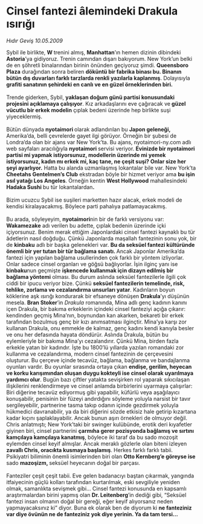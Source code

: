 # Cinsel fantezi âlemindeki Drakula ısırığı

*Hıdır Geviş 10.05.2009*

<div class="taraf_structure_2col_1zq">
<div class="margen_n">



 <p>Sybil ile birlikte, <b>W </b>trenini almış, <b>Manhattan</b>’ın hemen dizinin dibindeki <b>Astoria</b>’ya gidiyoruz. Trenin camından dışarı bakıyorum. New York’un belki de en şöhretli binalarından birinin önünden geçiyoruz şimdi. <b>Queensboro Plaza</b> durağından sonra beliren <b>döküntü bir fabrika binası bu. Binanın bütün dış duvarları farklı tarzlarda renkli yazılarla kaplanmış</b>. Dolayısıyla <b>grafiti sanatının şehirdeki en canlı ve en güzel örneklerinden biri.</b> <br/><br/>Trende giderken, Sybil, <b>yaklaşan doğum günü partisi konusundaki projesini açıklamaya çalışıyor</b>. Kız arkadaşlarını eve çağıracak ve<b> güzel vücutlu bir erkek modelin</b> çıplak bedeni üzerinde hep birlikte suşi yiyeceklermiş. <br/><br/>Bütün dünyada <b>nyotaimori </b>olarak adlandırılan bu <b>Japon geleneği,</b> Amerika’da, belli çevrelerde gayet ilgi görüyor. Örneğin bir şubesi de Londra’da olan bir ajans var New York’ta. Bu ajans, nyotaimori-ny.com adlı web sayfaları aracılığıyla <b>nyotaimori </b>servisi veriyor. <b>Evinizde bir nyotaimori partisi mi yapmak istiyorsunuz, modellerin üzerinde mi yemek istiyorsunuz, kadın mı erkek mi, kaç tane, ne çeşit suşi? Onlar size her şeyi ayarlıyor.</b> Hatta bu alanda uzmanlaşmış lokantalar bile var. New York’ta <b>Cheetahs Gentelmen’s Club</b> ekstradan böyle bir hizmet veriyor ama <b>bu işin asıl yatağı Los Angeles</b>. Örneğin kentin <b>West Hollywood</b> mahallesindeki <b>Hadaka Sushi </b>bu tür lokantalardan<b>.</b> <br/><br/>Bizim ucuzcu Sybil ise suşileri marketten hazır alacak, erkek modeli de kendisi kiralayacakmış. Böylece parti pahalıya patlamayacakmış. <br/><br/>Bu arada, söyleyeyim, <b>nyotaimori</b>nin bir de farklı versiyonu var: <b>Wakamezake</b> adı verilen bu adette, çıplak bedenin üzerinde içki içiyorsunuz. Benim merak ettiğim Japonlardaki cinsel fantezi kaynaklı bu tür âdetlerin nasıl doğduğu. Çünkü Japonlarda maşallah fantezinin sonu yok, bir de <b>kinbaku</b> adlı bir başka gelenekleri var. <b>Bu da seksüel fantezi kültüründe önemli bir yer tutan bir tür bağlama sanatı. </b>Ancak Japonlar Amerika’da fantezi için yapılan bağlama usullerinden çok farklı bir yöntem izliyorlar. Onlar sadece cinsel organları ve göğsü bağlıyorlar. İşin ilginç yanı ise <b>kinbaku</b>nun geçmişte <b>işkencede kullanmak için dizayn edilmiş bir bağlama yöntemi</b> olması. Bu durum aslında seksüel fantezilerle ilgili çok ciddi bir ipucu veriyor bize. Çünkü <b>seksüel fantezilerin temelinde, risk, tehlike, zorlama ve cezalandırma unsurları yatar</b>. Kadınların boyun köklerine aşk ısırığı kondurarak bir efsaneye dönüşen <b>Drakula</b>’yı düşünün mesela. <b>Bran Stoker</b>’in <i>Drakula</i> romanında, Mina adlı genç kadının kanını içen Drakula, bir bakıma erkeklerin içindeki cinsel fanteziyi açığa çıkarır: kendinden geçmiş Mina’nın, boynundan kan akarken, bekareti bir erkek tarafından bozulmuş genç bir kızı anımsatması ilginçtir. Mina’ya karşı zor kullanan Drakula, onu emmekle de kalmaz, genç kadını kendi kanıyla besler ve onu her defasında hayata döndürür. Aslında Drakula, bütün bu eylemleriyle bir bakıma Mina’yı cezalandırır. Çünkü Mina, birden fazla erkekle yatan bir kadındır. İşte bu 1800’lü yıllarda yazılan romandaki zor kullanma ve cezalandırma, modern cinsel fantezinin de çerçevesini oluşturur. Bu çerçeve içinde tecavüz, bağlama, bağlanma ve bandajlanma oyunları vardır. Bu oyunlar sırasında ortaya çıkan <b>endişe, gerilim, heyecan ve korku karışımından oluşan duygu kokteyli ise cinsel olarak uyarılmaya yardımcı olur</b>. Bugün bazı çiftler yatakta sevişirken rol yaparak sıkıcılaşan ilişkilerini renklendirmeye ve cinsel anlamda birbirlerini uyarmaya çalışırlar: Biri diğerine tecavüz ediyormuş gibi yapabilir, küfürlü veya aşağılayıcı konuşabilir, penisinin bir füzeyi andırdığını söyleme yoluyla narsist bir tavır sergileyebilir, partnerine tasma takıp odanın içinde gezdirmek yoluyla hükmedici davranabilir, ya da biri diğerini sözde etkisiz hale getirip kızartana kadar kıçını şaplaklayabilir. Ancak bunun aşırı örnekleri de olmuyor değil. Chris anlatmıştı; New York’taki bir swinger kulübünde, erotik deri kıyafetler giyinen biri, cinsel partnerini <b>çarmıha gerer pozisyonda bağlamış ve sırtını kamçılaya kamçılaya kanatmış</b>, böylece iki taraf da bu sado mozoşit eylemden cinsel keyif almışlar. Ancak meraklı gözlerle olan biteni izleyen <b>zavallı Chris, oracıkta kusmaya başlamış</b>. Herkes farklı farklı tabii. Psikiyatri biliminin önemli isimlerinden biri olan <b>Otto Kernberg’e göreyse ise </b>sado <b>mazoşizm, </b>seksüel heyecanın doğal bir parçası. <br/><br/>Fanteziler çeşit çeşit tabii. Eve gelen badanacıyı baştan çıkarmak, yangında itfaiyecinin güçlü kolları tarafından kurtarılmak, eski sevgiliyle yeniden olmak, samanlıkta sevişmek gibi... Cinsel fantezi konusunda en kapsamlı araştırmalardan birini yapmış olan <b>Dr. Leitenberg</b>’in dediği gibi, “Seksüel fantezi insan olmanın doğal bir gereği, eğer keyif alıyorsanız neden yapmayacaksınız ki” diyor. Buna ek olarak ben de diyorum ki <b>ne fanteziniz var diye övünün ne de fanteziniz yok diye yerinin. Ya da tam tersi…</b></p>
<br/>
<br/>
<br/>



<br/>


<div id="taraf_not">
</div>

</div>


</div>

